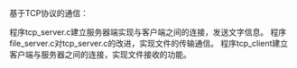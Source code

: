 
基于TCP协议的通信：

程序tcp_server.c建立服务器端实现与客户端之间的连接，发送文字信息。
程序file_server.c对tcp_server.c的改进，实现文件的传输通信。
程序tcp_client建立客户端与服务器之间的连接，实现文件接收的功能。

